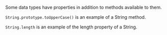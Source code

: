 
Some data types have properties in addition to methods available to them.

```String.prototype.toUpperCase()``` is an example of a String method.

```String.length``` is an example of the length property of a String.